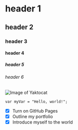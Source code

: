 # header 1
## header 2
### header 3
#### header 4
##### header 5
###### header 6

![Image of Yaktocat](https://octodex.github.com/images/yaktocat.png)
```
var myVar = "Hello, world!";
```
- [x] Turn on GitHub Pages
- [x] Outline my portfolio
- [x] Introduce myself to the world
